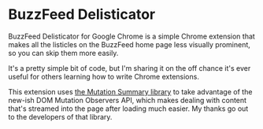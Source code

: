 BuzzFeed Delisticator
============

BuzzFeed Delisticator for Google Chrome is a simple Chrome extension that makes all the listicles on the BuzzFeed home page less visually prominent, so you can skip them more easily.

It's a pretty simple bit of code, but I'm sharing it on the off chance it's ever useful for others learning how to write Chrome extensions.

This extension uses [the Mutation Summary library](https://code.google.com/p/mutation-summary/) to take advantage of the new-ish DOM Mutation Observers API, which makes dealing with content that's streamed into the page after loading much easier. My thanks go out to the developers of that library.
